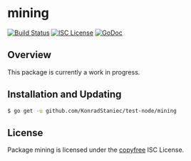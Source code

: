 mining
======

[![Build Status](https://github.com/KonradStaniec/test-node/workflows/Build%20and%20Test/badge.svg)](https://github.com/KonradStaniec/test-node/actions)
[![ISC License](http://img.shields.io/badge/license-ISC-blue.svg)](http://copyfree.org)
[![GoDoc](https://img.shields.io/badge/godoc-reference-blue.svg)](https://pkg.go.dev/github.com/KonradStaniec/test-node/mining)

## Overview

This package is currently a work in progress.

## Installation and Updating

```bash
$ go get -u github.com/KonradStaniec/test-node/mining
```

## License

Package mining is licensed under the [copyfree](http://copyfree.org) ISC
License.
